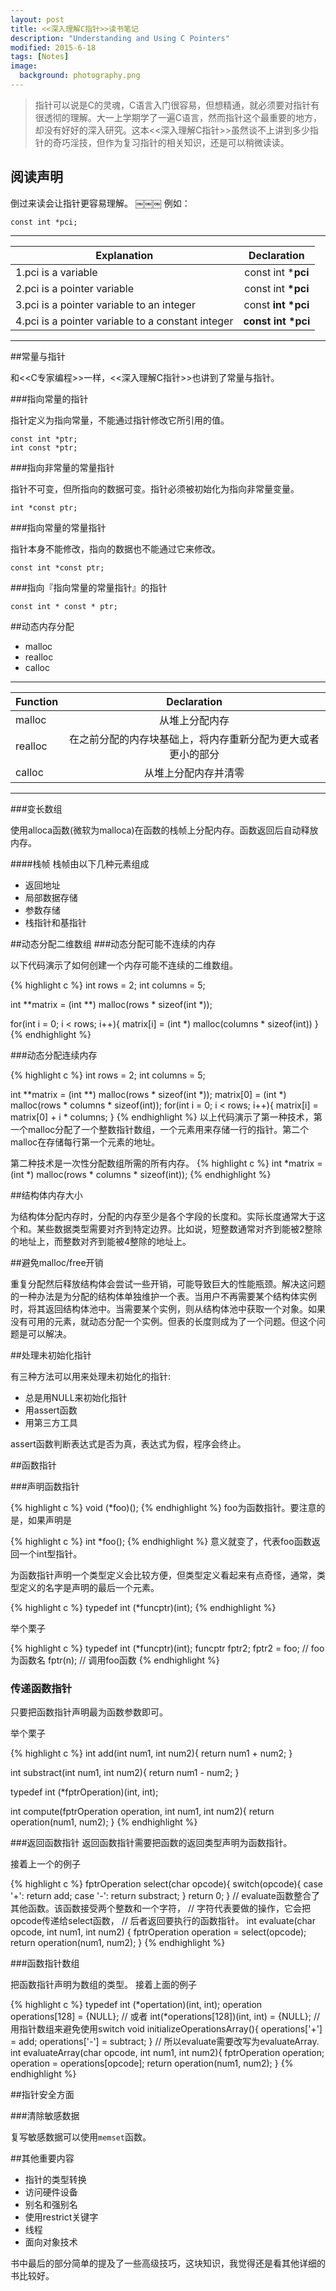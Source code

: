 ```yaml
---
layout: post
title: <<深入理解C指针>>读书笔记
description: "Understanding and Using C Pointers"
modified: 2015-6-18
tags: [Notes]
image:
  background: photography.png
---
```


>指针可以说是C的灵魂，C语言入门很容易，但想精通，就必须要对指针有很透彻的理解。大一上学期学了一遍C语言，然而指针这个最重要的地方，却没有好好的深入研究。这本<<深入理解C指针>>虽然谈不上讲到多少指针的奇巧淫技，但作为复习指针的相关知识，还是可以稍微读读。

## 阅读声明
倒过来读会让指针更容易理解。
￼￼￼
例如：

```
const int *pci;
```

---

| Explanation |  Declaration   |
| ------------- |:-------------:| 
|1.pci is a variable|const int *<strong>pci</strong> | 
|2.pci is a pointer variable| const int <strong> *pci</strong>| 
|3.pci is a pointer variable to an integer|const <strong> int *pci</strong> |
|4.pci is a pointer variable to a constant integer| <strong>const int *pci </strong>|
 
 ---
 
##常量与指针
 
和<<C专家编程>>一样，<<深入理解C指针>>也讲到了常量与指针。

###指向常量的指针

指针定义为指向常量，不能通过指针修改它所引用的值。

```
const int *ptr;
int const *ptr;
```

###指向非常量的常量指针

指针不可变，但所指向的数据可变。指针必须被初始化为指向非常量变量。

```
int *const ptr;
```

###指向常量的常量指针
 
指针本身不能修改，指向的数据也不能通过它来修改。

```
const int *const ptr;
```

###指向『指向常量的常量指针』的指针

```
const int * const * ptr;
```

##动态内存分配

* malloc
* realloc
* calloc

---

| Function |  Declaration   |
| ------------- |:-------------:| 
|malloc|从堆上分配内存| 
|realloc|在之前分配的内存块基础上，将内存重新分配为更大或者更小的部分|
|calloc|从堆上分配内存并清零|  

---

###变长数组

使用alloca函数(微软为malloca)在函数的栈帧上分配内存。函数返回后自动释放内存。

####栈帧
栈帧由以下几种元素组成

* 返回地址
* 局部数据存储
* 参数存储
* 栈指针和基指针

##动态分配二维数组
###动态分配可能不连续的内存

以下代码演示了如何创建一个内存可能不连续的二维数组。

{% highlight c %}
int rows = 2;
int columns = 5;

int **matrix = (int **) malloc(rows * sizeof(int *));

for(int i = 0; i < rows; i++){
	matrix[i] = (int *) malloc(columns * sizeof(int))
}
{% endhighlight %}

###动态分配连续内存

{% highlight c %}
int rows = 2;
int columns = 5;

int **matrix = (int **) malloc(rows * sizeof(int *));
matrix[0] = (int *) malloc(rows * columns * sizeof(int));
for(int i = 0; i < rows; i++){
	matrix[i] = matrix[0] + i * columns;
}
{% endhighlight %}
以上代码演示了第一种技术，第一个malloc分配了一个整数指针数组，一个元素用来存储一行的指针。第二个malloc在存储每行第一个元素的地址。

第二种技术是一次性分配数组所需的所有内存。
{% highlight c %}
int *matrix = (int *) malloc(rows * columns * sizeof(int));
{% endhighlight %}

##结构体内存大小

为结构体分配内存时，分配的内存至少是各个字段的长度和。实际长度通常大于这个和。某些数据类型需要对齐到特定边界。比如说，短整数通常对齐到能被2整除的地址上，而整数对齐到能被4整除的地址上。

##避免malloc/free开销

重复分配然后释放结构体会尝试一些开销，可能导致巨大的性能瓶颈。解决这问题的一种办法是为分配的结构体单独维护一个表。当用户不再需要某个结构体实例时，将其返回结构体池中。当需要某个实例，则从结构体池中获取一个对象。如果没有可用的元素，就动态分配一个实例。但表的长度则成为了一个问题。但这个问题是可以解决。

##处理未初始化指针

有三种方法可以用来处理未初始化的指针:

* 总是用NULL来初始化指针
* 用assert函数
* 用第三方工具

assert函数判断表达式是否为真，表达式为假，程序会终止。

##函数指针

###声明函数指针

{% highlight c %}
void (*foo)();
{% endhighlight %}
foo为函数指针。要注意的是，如果声明是

{% highlight c %}
int *foo();
{% endhighlight %}
意义就变了，代表foo函数返回一个int型指针。

为函数指针声明一个类型定义会比较方便，但类型定义看起来有点奇怪，通常，类型定义的名字是声明的最后一个元素。

{% highlight c %}
typedef int (*funcptr)(int);
{% endhighlight %}

举个栗子

{% highlight c %}
typedef int (*funcptr)(int);
funcptr fptr2;
fptr2 = foo; // 	foo为函数名
fptr(n);	// 调用foo函数
{% endhighlight %}
### 传递函数指针

只要把函数指针声明最为函数参数即可。

举个栗子

{% highlight c %}
int add(int num1, int num2){
	return num1 + num2;
}

int substract(int num1, int num2){
	return num1 - num2;
}

typedef int (*fptrOperation)(int, int);

int compute(fptrOperation operation, int num1, int num2){
	return operation(num1, num2);
}
{% endhighlight %}

###返回函数指针
返回函数指针需要把函数的返回类型声明为函数指针。

接着上一个的例子

{% highlight c %}
fptrOperation select(char opcode){
    switch(opcode){
        case '+': return add;
        case '-': return substract;
    }
    return 0;
}
// evaluate函数整合了其他函数。该函数接受两个整数和一个字符，
// 字符代表要做的操作，它会把opcode传递给select函数，
// 后者返回要执行的函数指针。
int evaluate(char opcode, int num1, int num2)
{
    fptrOperation operation = select(opcode);
    return operation(num1, num2);
}
{% endhighlight %}

###函数指针数组

把函数指针声明为数组的类型。
接着上面的例子

{% highlight c %}
typedef int (*opertation)(int, int);
operation operations[128] = {NULL};
// 或者 int(*operations[128])(int, int) = {NULL};
// 用指针数组来避免使用switch
void initializeOperationsArray(){
	operations['+'] = add;
	operations['-'] = subtract;
}
// 所以evaluate需要改写为evaluateArray.
int evaluateArray(char opcode, int num1, int num2){
	fptrOperation operation;
	operation = operations[opcode];
	return operation(num1, num2);
}
{% endhighlight %}

##指针安全方面

###清除敏感数据

复写敏感数据可以使用`memset`函数。

##其他重要内容

* 指针的类型转换
* 访问硬件设备
* 别名和强别名
* 使用restrict关键字
* 线程
* 面向对象技术

书中最后的部分简单的提及了一些高级技巧，这块知识，我觉得还是看其他详细的书比较好。

